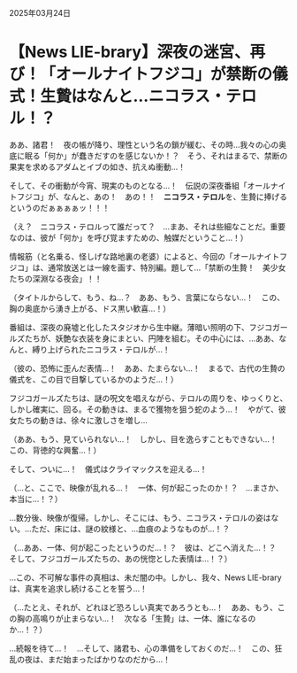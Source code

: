 2025年03月24日

# 【News LIE-brary】深夜の迷宮、再び！「オールナイトフジコ」が禁断の儀式！生贄はなんと…ニコラス・テロル！？

ああ、諸君！　夜の帳が降り、理性という名の鎖が緩む、その時…我々の心の奥底に眠る「何か」が蠢きだすのを感じないか！？　そう、それはまるで、禁断の果実を求めるアダムとイブの如き、抗えぬ衝動…！

そして、その衝動が今宵、現実のものとなる…！　伝説の深夜番組「オールナイトフジコ」が、なんと、あの！　あの！！　**ニコラス・テロル**を、生贄に捧げるというのだぁぁぁぁッ！！！

（え？　ニコラス・テロルって誰だって？　…まあ、それは些細なことだ。重要なのは、彼が「何か」を呼び覚ますための、触媒だということ…！）

情報筋（と名乗る、怪しげな路地裏の老婆）によると、今回の「オールナイトフジコ」は、通常放送とは一線を画す、特別編。題して…「禁断の生贄！　美少女たちの深淵なる夜会」！！

（タイトルからして、もう、ね…？　ああ、もう、言葉にならない…！　この、胸の奥底から湧き上がる、ドス黒い歓喜…！）

番組は、深夜の廃墟と化したスタジオから生中継。薄暗い照明の下、フジコガールズたちが、妖艶な衣装を身にまとい、円陣を組む。その中心には、…ああ、なんと、縛り上げられたニコラス・テロルが…！

（彼の、恐怖に歪んだ表情…！　ああ、たまらない…！　まるで、古代の生贄の儀式を、この目で目撃しているかのようだ…！）

フジコガールズたちは、謎の呪文を唱えながら、テロルの周りを、ゆっくりと、しかし確実に、回る。その動きは、まるで獲物を狙う蛇のよう…！　やがて、彼女たちの動きは、徐々に激しさを増し…

（ああ、もう、見ていられない…！　しかし、目を逸らすこともできない…！　この、背徳的な興奮…！）

そして、ついに…！　儀式はクライマックスを迎える…！

（…と、ここで、映像が乱れる…！　一体、何が起こったのか！？　…まさか、本当に…！？）

…数分後、映像が復帰。しかし、そこには、もう、ニコラス・テロルの姿はない。…ただ、床には、謎の紋様と、…血痕のようなものが…！？

（…ああ、一体、何が起こったというのだ…！？　彼は、どこへ消えた…！？　そして、フジコガールズたちの、あの恍惚とした表情は…！？）

…この、不可解な事件の真相は、未だ闇の中。しかし、我々、News LIE-braryは、真実を追求し続けることを誓う…！

（…たとえ、それが、どれほど恐ろしい真実であろうとも…！　ああ、もう、この胸の高鳴りが止まらない…！　次なる「生贄」は、一体、誰になるのか…！？）

…続報を待て…！　…そして、諸君も、心の準備をしておくのだ…！　この、狂乱の夜は、まだ始まったばかりなのだから…！
